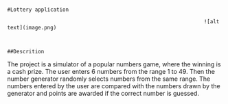                                                                     #Lottery application

                                                                    ![alt text](image.png)


                                                                        ##Descrition

The project is a simulator of a popular numbers game, where the winning is a cash prize. The user enters 6 numbers from the range 1 to 49. Then the number generator randomly selects numbers from the same range. The numbers entered by the user are compared with the numbers drawn by the generator and points are awarded if the correct number is guessed.
